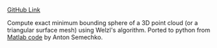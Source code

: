 [GitHub Link](https://github.com/shrx/mbsc.git)

Compute exact minimum bounding sphere of a 3D point cloud (or a triangular surface mesh) using Welzl's algorithm.
Ported to python from [Matlab code](https://www.mathworks.com/matlabcentral/fileexchange/48725-exact-minimum-bounding-spheres-circles)
by Anton Semechko.
